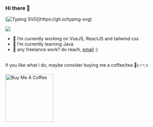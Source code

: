 
### Hi there 👋
[![Typing SVG](https://readme-typing-svg.herokuapp.com?font=Fira+Code&duration=2500&pause=1000&width=435&lines=I'm+Tugs-Erdene;Fullstack+developer+since+2021.)](https://git.io/typing-svg)

![](https://visitor-badge.glitch.me/badge?page_id=tugscode)

- 🔭 I’m currently working on VueJS, ReactJS and tailwind css
- 🌱 I’m currently learning Java
- 💼 any freelance work? do reach, [email](mailto:tugserdene.otgonbat@gmail.com) :)

<!--
**tugscode/tugscode** is a ✨ _special_ ✨ repository because its `README.md` (this file) appears on your GitHub profile.

Here are some ideas to get you started:

- 🔭 I’m currently working on ...Unitel
- 🌱 I’m currently learning Software development
- 👯 I’m looking to collaborate on ...
- 🤔 I’m looking for help with ...
- 💬 Ask me about ...
- 📫 How to reach me: ...
- 😄 Pronouns: ...
- ⚡ Fun fact: ...
-->
<br />
if you like what i do, maybe consider buying me a coffee/tea 🥺👉👈

<a href="https://www.buymeacoffee.com/tugscode" target="_blank"><img src="https://cdn.buymeacoffee.com/buttons/v2/default-red.png" alt="Buy Me A Coffee" width="150" ></a>
